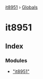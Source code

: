 [it8951](README.md) › [Globals](globals.md)

# it8951

## Index

### Modules

* ["it8951"](modules/_it8951_.md)
